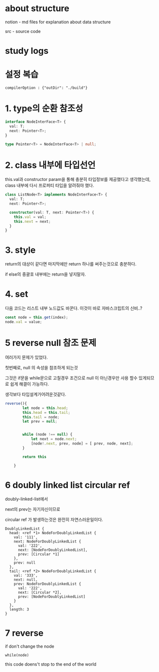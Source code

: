 # about structure

notion - md files for explanation about data structure

src - source code

# study logs

# 설정 복습

`compilerOption : {"outDir": "./build"}`

# 1. type의 순환 참조성

```ts
interface NodeInterFace<T> {
  val: T;
  next: Pointer<T>;
}

type Pointer<T> = NodeInterFace<T> | null;
```

# 2. class 내부에 타입선언

this.val과 constructor param을 통해 충분히
타입정보를 제공했다고 생각했는데,
class 내부에 다시 프로퍼티 타입을 알려줘야 했다.

```ts
class ListNode<T> implements NodeInterFace<T> {
  val: T;
  next: Pointer<T>;

  constructor(val: T, next: Pointer<T>) {
    this.val = val;
    this.next = next;
  }
}
```

# 3. style

return의 대상이 같다면
마지막에만 return 하나를 써주는것으로 충분하다.

if else의 중괄호 내부에는 return을 넣지말자.

# 4. set

다음 코드는 리스트 내부 노드값도 바꾼다.
이것이 바로 자바스크립트의 신비..?

```js
const node = this.get(index);
node.val = value;
```

# 5 reverse null 참조 문제

여러가지 문제가 있었다.

첫번째로, null 의 속성을 참조하게 되는것

그것은 if문을 while문으로 고칠경우 조건으로 null 이 아닌경우만 사용
할수 있게되므로 쉽게 해결이 가능하다.

생각보다 타입설계가어려운것같다.

```ts
reverse(){
        let node = this.head;
        this.head = this.tail;
        this.tail = node;
        let prev = null;


        while (node !== null) {
            let next = node.next;
            [node!.next, prev, node] = [ prev, node, next];
        }

        return this

    }
```

# 6 doubly linked list circular ref

doubly-linked-list에서 

next의 prev는 자기자신이므로 

circular ref 가 발생하는것은 완전히 자연스러운일이다.

```
DoublyLinkedList {
  head: <ref *1> NodeForDoublyLinkedList {
    val: '111',
    next: NodeForDoublyLinkedList {
      val: '222',
      next: [NodeForDoublyLinkedList],
      prev: [Circular *1]
    },
    prev: null
  },
  tail: <ref *2> NodeForDoublyLinkedList {
    val: '333',
    next: null,
    prev: NodeForDoublyLinkedList {
      val: '222',
      next: [Circular *2],
      prev: [NodeForDoublyLinkedList]
    }
  },
  length: 3
}
```

# 7 reverse 

if don't change the node 
```
while(node)
```
this code doens't stop to the end of the world